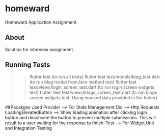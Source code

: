 # homeward

Homeward Application Assignment

## About

Solution for interview assignment.

## Running Tests

>> flutter test (to run all tests)
>> flutter test test/models/blog_test.dart (to run blog model fromJson method test)
>> flutter test test/views/login_screen_test.dart (to run login screen widgets test)
>> flutter test test/views/blogs_screen_test.dart (to run blogs screen widgets test. Using mocked data provided in the folder)


##Pacakges Used
Provider --> For State Management
Dio --> Http Requests
LoadingElevatedButton --> Show loading animation after clicking login button and deactivate the button to prevent multiple submissions. This will result to a user waiting for the response to finish.
Test --> For Widget,Unit and Integration Testing

